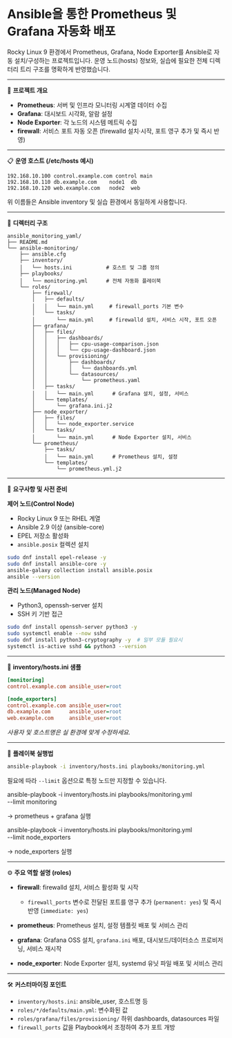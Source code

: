 # Ansible을 통한 Prometheus 및 Grafana 자동화 배포

Rocky Linux 9 환경에서 Prometheus, Grafana, Node Exporter를 Ansible로 자동 설치/구성하는 프로젝트입니다. 운영 노드(hosts) 정보와, 실습에 필요한 전체 디렉터리 트리 구조를 명확하게 반영했습니다.

---

📝 **프로젝트 개요**

* **Prometheus**: 서버 및 인프라 모니터링 시계열 데이터 수집
* **Grafana**: 대시보드 시각화, 알람 설정
* **Node Exporter**: 각 노드의 시스템 메트릭 수집
* **firewall**: 서비스 포트 자동 오픈 (firewalld 설치·시작, 포트 영구 추가 및 즉시 반영)

---

📋 **운영 호스트 (/etc/hosts 예시)**

```text
192.168.10.100 control.example.com control main
192.168.10.110 db.example.com    node1  db
192.168.10.120 web.example.com   node2  web
```

위 이름들은 Ansible inventory 및 실습 환경에서 동일하게 사용합니다.

---

📂 **디렉터리 구조**

```text
ansible_monitoring_yaml/
├── README.md
└── ansible-monitoring/
    ├── ansible.cfg
    ├── inventory/
    │   └── hosts.ini           # 호스트 및 그룹 정의
    ├── playbooks/
    │   └── monitoring.yml      # 전체 자동화 플레이북
    └── roles/
        ├── firewall/
        │   ├── defaults/
        │   │   └── main.yml     # firewall_ports 기본 변수
        │   └── tasks/
        │       └── main.yml     # firewalld 설치, 서비스 시작, 포트 오픈
        ├── grafana/
        │   ├── files/
        │   │   ├── dashboards/
        │   │   │   ├── cpu-usage-comparison.json
        │   │   │   └── cpu-usage-dashboard.json
        │   │   └── provisioning/
        │   │       ├── dashboards/
        │   │       │   └── dashboards.yml
        │   │       └── datasources/
        │   │           └── prometheus.yaml
        │   ├── tasks/
        │   │   └── main.yml      # Grafana 설치, 설정, 서비스
        │   └── templates/
        │       └── grafana.ini.j2
        ├── node_exporter/
        │   ├── files/
        │   │   └── node_exporter.service
        │   └── tasks/
        │       └── main.yml      # Node Exporter 설치, 서비스
        └── prometheus/
            ├── tasks/
            │   └── main.yml      # Prometheus 설치, 설정
            └── templates/
                └── prometheus.yml.j2
```

---

🔧 **요구사항 및 사전 준비**

**제어 노드(Control Node)**

* Rocky Linux 9 또는 RHEL 계열
* Ansible 2.9 이상 (ansible-core)
* EPEL 저장소 활성화
* `ansible.posix` 컬렉션 설치

```bash
sudo dnf install epel-release -y
sudo dnf install ansible-core -y
ansible-galaxy collection install ansible.posix
ansible --version
```

**관리 노드(Managed Node)**

* Python3, openssh-server 설치
* SSH 키 기반 접근

```bash
sudo dnf install openssh-server python3 -y
sudo systemctl enable --now sshd
sudo dnf install python3-cryptography -y  # 일부 모듈 필요시
systemctl is-active sshd && python3 --version
```

---

📑 **inventory/hosts.ini 샘플**

```ini
[monitoring]
control.example.com ansible_user=root

[node_exporters]
control.example.com ansible_user=root
db.example.com      ansible_user=root
web.example.com     ansible_user=root
```

*사용자 및 호스트명은 실 환경에 맞게 수정하세요.*

---

🚀 **플레이북 실행법**

```bash
ansible-playbook -i inventory/hosts.ini playbooks/monitoring.yml
```


필요에 따라 `--limit` 옵션으로 특정 노드만 지정할 수 있습니다.

ansible-playbook -i inventory/hosts.ini playbooks/monitoring.yml \
  --limit monitoring
  
-> prometheus + grafana 실행
    
ansible-playbook -i inventory/hosts.ini playbooks/monitoring.yml \
  --limit node_exporters
  
-> node_exporters 실행 


---

⚙️ **주요 역할 설명 (roles)**

* **firewall**: firewalld 설치, 서비스 활성화 및 시작

  * `firewall_ports` 변수로 전달된 포트를 영구 추가 (`permanent: yes`) 및 즉시 반영 (`immediate: yes`)
* **prometheus**: Prometheus 설치, 설정 템플릿 배포 및 서비스 관리
* **grafana**: Grafana OSS 설치, `grafana.ini` 배포, 대시보드/데이터소스 프로비저닝, 서비스 재시작
* **node\_exporter**: Node Exporter 설치, systemd 유닛 파일 배포 및 서비스 관리

---

🛠️ **커스터마이징 포인트**

* `inventory/hosts.ini`: ansible\_user, 호스트명 등
* `roles/*/defaults/main.yml`: 변수화된 값
* `roles/grafana/files/provisioning/` 하위 dashboards, datasources 파일
* `firewall_ports` 값을 Playbook에서 조정하여 추가 포트 개방

